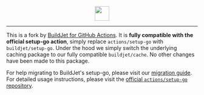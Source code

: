 <div align="center">
    <img src="https://buildjet.com/buildjet-for-github-actions-logo2.svg" height="38">
</div>

---

This is a fork by [BuildJet for GitHub Actions](https://buildjet.com/for-github-actions).
It is **fully compatible with the official setup-go action**, simply replace `actions/setup-go` with `buildjet/setup-go`.
Under the hood we simply switch the underlying caching package to our fully compatible `buildjet/cache`. No other changes have been made to this package.

For help migrating to BuildJet's setup-go, please visit our [migration guide](https://buildjet.com/for-github-actions/docs/guides/migrating-to-buildjet-cache).
For detailed usage instructions, please visit the [official `actions/setup-go` repository](https://github.com/actions/setup-go).

